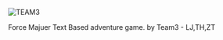![TEAM3](https://user-images.githubusercontent.com/58896705/165363983-d5b9d46d-466d-4f37-b225-d1169de12b8f.jpg)

Force Majuer
Text Based adventure game.
by Team3 - LJ,TH,ZT


